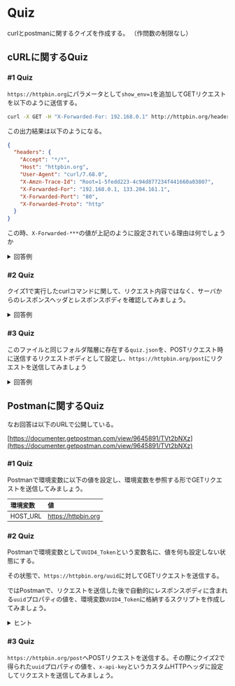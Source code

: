 # Quiz

curlとpostmanに関するクイズを作成する。
（作問数の制限なし）

## cURLに関するQuiz
### #1 Quiz

`https://httpbin.org`にパラメータとして`show_env=1`を追加してGETリクエストを以下のように送信する。

```bash
curl -X GET -H "X-Forwarded-For: 192.168.0.1" http://httpbin.org/headers\?show_env=1
```

この出力結果は以下のようになる。

```json
{
  "headers": {
    "Accept": "*/*", 
    "Host": "httpbin.org", 
    "User-Agent": "curl/7.68.0", 
    "X-Amzn-Trace-Id": "Root=1-5fedd223-4c94d877234f441660a03807", 
    "X-Forwarded-For": "192.168.0.1, 133.204.161.1", 
    "X-Forwarded-Port": "80", 
    "X-Forwarded-Proto": "http"
  }
}
```

この時、`X-Forwarded-***`の値が上記のように設定されている理由は何でしょうか

<details>
<summary>回答例</summary>

`X-Forwarded-Proto`ヘッダは、プロキシやロードバランサへ接続するために使用したクライアントのプロトコル（HTTP、HTTPS）を特定するためのヘッダである。

![](./assets/quiz1_answer.svg)

参考資料

- [[MDN Web Docs] X-Forwarded-Proto](https://developer.mozilla.org/ja/docs/Web/HTTP/Headers/X-Forwarded-Proto)

</details>

### #2 Quiz

クイズ1で実行したcurlコマンドに関して、リクエスト内容ではなく、サーバからのレスポンスヘッダとレスポンスボディを確認してみましょう。

<details>
<summary>回答例</summary>

`-i`オプションを付与することでレスポンスを確認することができる。

```bash
$ curl -i -X GET -H "X-Forwarded-For: 192.168.0.1" http://httpbin.org/headers\?show_env=1
```

</details>

### #3 Quiz

このファイルと同じフォルダ階層に存在する`quiz.json`を、POSTリクエスト時に送信するリクエストボディとして設定し、`https://httpbin.org/post`にリクエストを送信してみましょう

<details>
<summary>回答例</summary>

`-d`オプションでボディのデータを指定する際に、`@`プレフィックスを使用することで、ファイルを指定できる。

```bash
$ curl -X POST -d "@quiz.json" -H "Content-Type: application/json" "https://httpbin.org/post"
```

</details>

## Postmanに関するQuiz

なお回答は以下のURLで公開している。

[https://documenter.getpostman.com/view/9645891/TVt2bNXz](https://documenter.getpostman.com/view/9645891/TVt2bNXz)

### #1 Quiz

Postmanで環境変数に以下の値を設定し、環境変数を参照する形でGETリクエストを送信してみましょう。

| 環境変数 | 値                  |
| :------- | :------------------ |
| HOST_URL | https://httpbin.org |

### #2 Quiz

Postmanで環境変数として`UUID4_Token`という変数名に、値を何も設定しない状態にする。

その状態で、`https://httpbin.org/uuid`に対してGETリクエストを送信する。

ではPostmanで、リクエストを送信した後で自動的にレスポンスボディに含まれる`uuid`プロパティの値を、環境変数`UUID4_Token`に格納するスクリプトを作成してみましょう。

<details>
<summary>ヒント</summary>

Postmanでは`Tests`タブにスクリプトを登録できる。

`Tests`タブの右側に表示されている[`learn more about tests script`](https://learning.postman.com/docs/writing-scripts/test-scripts/)を参考にできる。

</details>

### #3 Quiz

`https://httpbin.org/post`へPOSTリクエストを送信する。その際にクイズ2で得られた`uuid`プロパティの値を、`x-api-key`というカスタムHTTPヘッダに設定してリクエストを送信してみましょう。
